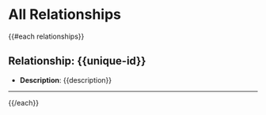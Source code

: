 # All Relationships

{{#each relationships}}
## Relationship: {{unique-id}}

- **Description**: {{description}}

---
{{/each}}
